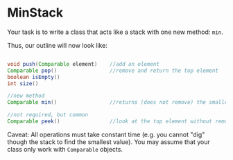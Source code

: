 # MinStack

Your task is to write a class that acts like a stack with one new method: ```min```.

Thus, our outline will now look like:
```java

void push(Comparable element)    //add an element
Comparable pop()                 //remove and return the top element
boolean isEmpty()   
int size()

//new method
Comparable min()                 //returns (does not remove) the smallest element in the stack currently

//not required, but common
Comparable peek()                //look at the top element without removing

```

Caveat: All operations must take constant time (e.g. you cannot "dig" though the stack to find the smallest value). You may assume that your class only work with ```Comparable``` objects.
